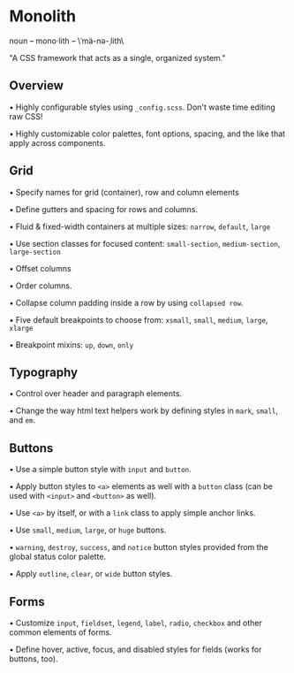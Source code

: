 # Monolith

noun – mono·lith – \ˈmä-nə-ˌlith\

"A CSS framework that acts as a single, organized system."

## Overview

• Highly configurable styles using `_config.scss`. Don't waste time editing raw CSS!

• Highly customizable color palettes, font options, spacing, and the like that apply across components.

## Grid

• Specify names for grid (container), row and column elements

• Define gutters and spacing for rows and columns.

• Fluid & fixed-width containers at multiple sizes: `narrow`, `default`, `large`

• Use section classes for focused content: `small-section`, `medium-section`, `large-section`

• Offset columns

• Order columns.

• Collapse column padding inside a row by using `collapsed row`.

• Five default breakpoints to choose from: `xsmall`, `small`, `medium`, `large`, `xlarge`

• Breakpoint mixins: `up`, `down`, `only`

## Typography

• Control over header and paragraph elements.

• Change the way html text helpers work by defining styles in `mark`, `small`, and `em`.

## Buttons

• Use a simple button style with `input` and `button`.

• Apply button styles to `<a>` elements as well with a `button` class (can be used with `<input>` and `<button>` as well).

• Use `<a>` by itself, or with a `link` class to apply simple anchor links.

• Use `small`, `medium`, `large`, or `huge` buttons.

• `warning`, `destroy`, `success`, and `notice` button styles provided from the global status color palette.

• Apply `outline`, `clear`, or `wide` button styles.

## Forms

• Customize `input`, `fieldset`, `legend`, `label`, `radio`, `checkbox` and other common elements of forms.

• Define hover, active, focus, and disabled styles for fields (works for buttons, too).
